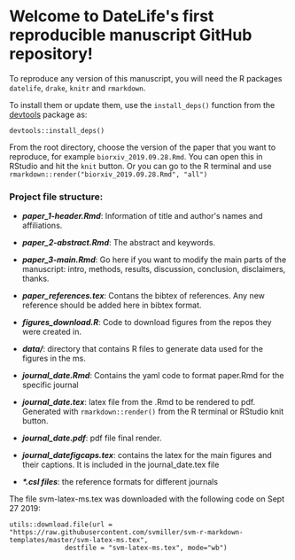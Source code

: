 # Welcome to DateLife's first reproducible manuscript GitHub repository!

To reproduce any version of this manuscript, you will need the R packages `datelife`, `drake`, `knitr` and `rmarkdown`.

To install them or update them, use the `install_deps()` function from the [devtools](https://cran.r-project.org/web/packages/devtools/index.html) package as:

```{r}
devtools::install_deps()
```

From the root directory, choose the version of the paper that you want to reproduce, for example `biorxiv_2019.09.28.Rmd`.
You can open this in RStudio and hit the `knit` button. Or you can go to the R terminal and use `rmarkdown::render("biorxiv_2019.09.28.Rmd", "all")`

### Project file structure:

- _**paper_1-header.Rmd**_: Information of title and author's names and  affiliations.
- **_paper_2-abstract.Rmd_**: The abstract and keywords.
- **_paper_3-main.Rmd_**: Go here if you want to modify the main parts of the manuscript: intro, methods, results, discussion, conclusion, disclaimers, thanks.
- **_paper_references.tex_**: Contans the bibtex of references. Any new reference should be added here in bibtex format.
- **_figures_download.R_**: Code to download figures from the repos they were created in.
- **_data/_**: directory that contains R files to generate data used for the figures in the ms.

- **_journal_date.Rmd_**: Contains the yaml code to format paper.Rmd for the specific journal
- _**journal_date.tex**_: latex file from the .Rmd to be rendered to pdf. Generated with `rmarkdown::render()` from the R terminal or RStudio knit button.
- **_journal_date.pdf_**: pdf file final render.
- **_journal_datefigcaps.tex_**: contains the latex for the main figures and their captions. It is included in the journal_date.tex file

- **_*.csl files_**: the reference formats for different journals

The file svm-latex-ms.tex was downloaded with the following code on Sept 27 2019:

```{r}
utils::download.file(url = "https://raw.githubusercontent.com/svmiller/svm-r-markdown-templates/master/svm-latex-ms.tex",
              destfile = "svm-latex-ms.tex", mode="wb")
```
